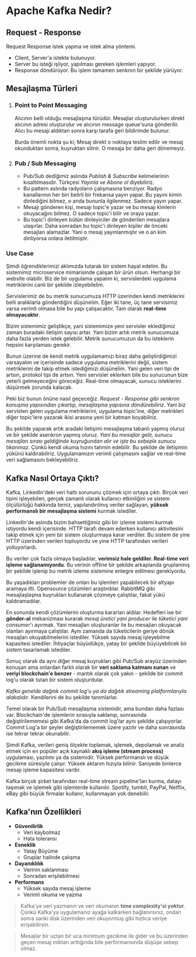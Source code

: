 # Apache Kafka Nedir?

## Request - Response

Request Response istek yapma ve istek alma yöntemi.

- Client, Server'a istekte bulunuyor.
- Server bu isteği işliyor, yapılması gereken işlemleri yapıyor.
- Response döndürüyor. Bu işlem tamamen senkron bir şekilde yürüyor.

## Mesajlaşma Türleri

1. ### Point to Point Messaging

   Alıcının belli olduğu mesajlaşma türüdür. Mesajlar oluşturulurken direkt alıcının adresi oluşturulur ve alıcının message queue'suna gönderilir. Alıcı bu mesajı aldıktan sonra karşı tarafa geri bildirimde bulunur.

   Burda önemli nokta şu ki; Mesaj direkt o noktaya teslim edilir ve mesaj okunduktan sonra, kuyruktan silinir. O mesaja bir daha geri dönemeyiz.

2. ### Pub / Sub Messaging

   - Pub/Sub dediğimiz aslında _Publish & Subscribe_ kelimelerinin kısaltılmasıdır. Türkçesi _Yayınla ve Abone ol_ diyebiliriz.
   - Bu pattern aslında radyoların çalışmasına benziyor. Radyo kanallarının her biri belirli bir frekansa yayın yapar. Bu yayını kimin dinlediğini bilmez, o anda bununla ilgilenmez. Sadece yayın yapar.
   - Mesajı gönderen kişi, mesajı topic'e yazar ve bu mesajı kimlerin okuyacağını bilmez. O sadece topic'i bilir ve oraya yazar.
   - Bu topic'i dinleyen bütün dinleyiciler de gönderilen mesajlara ulaşırlar. Daha sonradan bu topic'i dinleyen kişiler de önceki mesajları alamazlar. Yani o mesaj yayınlanmıştır ve o an kim dinliyorsa onlara iletilmiştir.

### **Use Case**

Şimdi öğrendiklerimizi aklımızda tutarak bir sistem hayal edelim. Bu sistemimiz microservice mimarisinde çalışan bir ürün olsun. Herhangi bir website olabilir. Biz de bir uygulama yapalım ki, servislerdeki uygulama metriklerini canlı bir şekilde izleyebilelim.

Servislerimiz de bu metrik sunucumuza HTTP üzerinden kendi metriklerini belli aralıklarla gönderdiğini düşünelim. Eğer iki tane, üç tane servisimiz varsa verimli olmasa bile bu yapı çalışacaktır. Tam olarak **real-time olmayacaktır**.

Bizim sistemimiz geliştikçe, yani sistemimize yeni servisler eklediğimiz zaman buradaki iletişim sayısı artar. Yani bizim artık metrik sunucumuza daha fazla yerden istek gelebilir. Metrik sunucumuzun da bu isteklerin hepsini karşılaması gerekir.

Bunun üzerine de kendi metrik uygulamamızı biraz daha geliştirdiğimizi varsayalım ve içerisinde sadece uygulama metriklerini değil, sistem metriklerini de takip etmek istediğimizi düşünelim. Yani gelen veri tipi de artsın, protokol tipi de artsın. Yeni servisler eklerken bile bu sunucunun bize yeterli gelmeyeceğini göreceğiz. Real-time olmayacak, sunucu isteklerini düşürmek zorunda kalacak.

Peki biz bunun önüne nasıl geçeceğiz. _Request - Response gibi senkron konuşma yapısından çıkartıp, mesajlaşma yapısına döndürebiliriz_. Yani biz servisten gelen uygulama metriklerini, uygulama topic'ine, diğer metrikleri diğer topic'lere yazarak ikisi arasına yeni bir katman koyabiliriz.

Bu şekilde yaparak artık aradaki iletişimi mesajlaşma tabanlı yapmış oluruz ve bir şekilde asenkron yapmış oluruz. _Yani bu mesajlar gelir, sunucu mesajları sırası geldiğinde kuyruğundan alır ve işte bu sebeple sunucu tıkanmaz_. Çünkü kendi okuma hızını tahmin edebilir. Bu şekilde de iletişimin yükünü kaldırabiliriz. Uygulamamızın verimli çalışmasını sağlar ve real-time veri sağlamasını bekleyebiliriz.

## Kafka Nasıl Ortaya Çıktı?

Kafka, LinkedIn'deki veri hattı sorununu çözmek için ortaya çıktı. Birçok veri tipini işleyebilen, gerçek zamanlı olarak kullanıcı etkinliğini ve sistem ölçülürlüğü hakkında temiz, yapılandırılmış veriler sağlayan, **yüksek performanslı bir mesajlaşma sistemi** kurmak istediler.

LinkedIn'de aslında bizim bahsettiğimiz gibi bir izleme sistemi kurmak istiyordu kendi içerisinde. HTTP tarafı devam ederken kullanıcı aktivitesini takip etmek için yeni bir sistem oluşturmaya karar verdiler. Bu sistem de yine HTTP üzerinden verileri topluyordu ve yine HTTP tarafından verileri yolluyorlardı.

Bu veriler çok fazla olmaya başladılar, **verimsiz hale geldiler. Real-time veri işleme sağlanamıyordu**. Bu verinin offline bir şekilde arkaplanda gruplanmış bir şekilde işlenip bu metrik izleme sistemine entegre edilmesi gerekiyordu.

Bu yaşadıkları problemler de onları bu işlemleri yapabilecek bir altyapı aramaya itti. Opensource çözümleri araştırdılar. RabbitMQ gibi mesajlaşlaşma kuyrukları kullanarak çözmeye çalıştılar, fakat yükü kaldıramadılar.

En sonunda kendi çözümlerini oluşturma kararları aldılar. Hedefleri ise bir **gönder-al** mekanizması kurarak _mesaj üretici yani producer_ ile _tüketici yani consumer_'ı ayırmak. Yani mesajları oluşturanlar ile bu mesajları okuyacak olanları ayırmaya çalıştılar. Aynı zamanda da tüketicilerin geriye dönük mesajları okuyabilmelerini istediler. Yüksek sayıda mesaj işleyebilme kapasitesi istediler. İhtiyaçlar büyüdükçe, yatay bir şekilde büyüyebilcek bir sistem tasarlamak istediler.

Sonuç olarak da aynı diğer mesaj kuyrukları gibi Pub/Sub arayüz üzerinden konuşan ama onlardan farklı olarak bir **veri saklama katmanı sunan** ve **veriyi blockchain'e benzer** - mantık olarak çok yakın - şekilde bir commit log'u olarak tutan bir sistem oluşturdular.

_Kafka genelde dağıtık commit log'u ya da dağıtık streaming platformlarıyla alakalıdır_. Kendilerini de bu şekilde tanımlarlar.

Temel olarak bir Pub/Sub mesajlaşma sistemidir, ama bundan daha fazlası var. Blockchain'de işlemlerin sırasıyla saklanıp, sonrasında değiştirilememesi gibi Kafka'da da commit log'lar aynı şekilde çalışıyorlar. Commit Log'a bir şeyler değiştirilememek üzere yazılır ve daha sonrasında ise tekrar tekrar okunabilir.

Şimdi Kafka, verileri geniş ölçekte toplamak, işlemek, depolamak ve analiz etmek için en popüler açık kaynaklı **akış işleme (stream process)** uygulaması, yazılımı ya da sistemidir. Yüksek performanslı ve düşük gecikme süresiyle çalışır. Yüksek aktarım hızıyla bilinir. Saniyede binlerce mesajı işleme kapasitesi vardır.

Kafka birçok şirket tarafından real-time stream pipeline'ları kurma, datayı taşımak ve işlemek gibi işlemlerde kullanılır. Spotify, tumblr, PayPal, Netflix, eBay gibi büyük firmalar kullanır, kullanmayan yok denebilir.

## Kafka'nın Özellikleri

- **Güvenilirlik**
  - Veri kaybolmaz
  - Hata toleransı
- **Esneklik**
  - Yatay Büyüme
  - Gruplar halinde çalışma
- **Dayanıklılık**
  - Verinin saklanması
  - Sonradan erişilebilmesi
- **Performans**
  - Yüksek sayıda mesaj işleme
  - Verimli okuma ve yazma

> Kafka'ya veri yazmanın ve veri okumanın **time complexity'si yoktur**. Çünkü Kafka'ya uygulamanız ayağa kalkarken bağlanırsınız, ondan sonra sanki disk üzerinden veri okuyormuş gibi hızlıca veriye erişebilirsin.

> Mesajlar bir uçtan bir uca minimum gecikme ile gider ve bu üzerinden geçen mesaj miktarı arttığında bile performansında düşüşe sebep olmaz.
